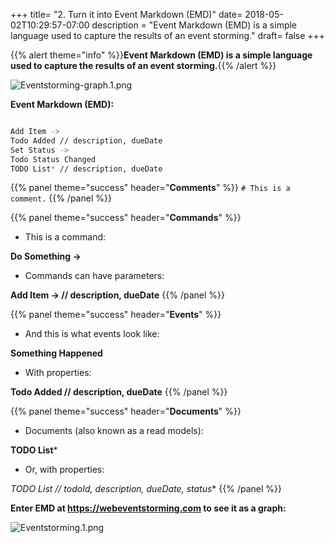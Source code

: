 +++
title= "2. Turn it into Event Markdown (EMD)"
date= 2018-05-02T10:29:57-07:00
description = "Event Markdown (EMD) is a simple language used to capture the results of an event storming."
draft= false
+++

{{% alert theme="info" %}}**Event Markdown (EMD) is a simple language used to capture the results of an event storming.**{{% /alert %}}


![Eventstorming-graph.1.png](/tutorial/Eventstorming-graph.1.png)

**Event Markdown (EMD):**

```bash

Add Item -> 
Todo Added // description, dueDate
Set Status -> 
Todo Status Changed 
TODO List* // description, dueDate

```

{{% panel theme="success" header="**Comments**" %}}
```# This is a comment.```
{{% /panel %}}

{{% panel theme="success" header="**Commands**" %}}
* This is a command:

**Do Something ->**

* Commands can have parameters:

**Add Item -> // description, dueDate**
{{% /panel %}}

{{% panel theme="success" header="**Events**" %}}

* And this is what events look like:

**Something Happened**

* With properties: 

**Todo Added // description, dueDate**
{{% /panel %}}

{{% panel theme="success" header="**Documents**" %}}

* Documents (also known as a read models):

**TODO List***

* Or, with properties:

**TODO List* // todoId, description, dueDate, status**
{{% /panel %}}

**Enter EMD at https://webeventstorming.com to see it as a graph:**

![Eventstorming.1.png](/tutorial/Eventstorming.1.png)

